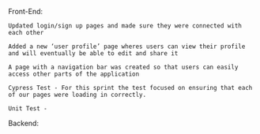 Front-End:

	Updated login/sign up pages and made sure they were connected with each other

	Added a new ‘user profile’ page wheres users can view their profile and will eventually be able to edit and share it

	A page with a navigation bar was created so that users can easily access other parts of the application

	Cypress Test - For this sprint the test focused on ensuring that each of our pages were loading in correctly.
	
	Unit Test - 


Backend:
